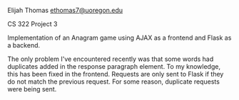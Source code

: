 Elijah Thomas ethomas7@uoregon.edu

CS 322 Project 3

Implementation of an Anagram game using AJAX as a frontend and Flask as a backend.

The only problem I've encountered recently was that some words had duplicates added in the response paragraph element.
To my knowledge, this has been fixed in the frontend. Requests are only sent to Flask if they do not match the previous
request. For some reason, duplicate requests were being sent.